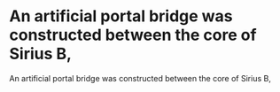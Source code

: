 # An artificial portal bridge was constructed between the core of Sirius B,

An artificial portal bridge was constructed between the core of Sirius B,